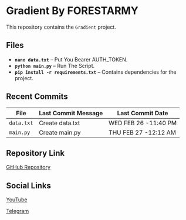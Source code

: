 # Gradient By FORESTARMY

This repository contains the `Gradient` project.

## Files

- **`nano data.txt`** – Put You Bearer AUTH_TOKEN.
- **`python main.py`** – Run The Script.
- **`pip install -r requirements.txt`** – Contains dependencies for the project.

## Recent Commits

| File            | Last Commit Message | Last Commit Date |
|----------------|--------------------|------------------|
| `data.txt`     | Create data.txt     | WED FEB 26 -11:40 PM   |
| `main.py`      | Create main.py      | THU FEB 27 -12:12 AM  |

## Repository Link

[GitHub Repository](https://github.com/itsmesatyavir/gradient)

## Social Links

[YouTube](https://youtube.com/forestarmy)

[Telegram](https://t.me/forestarmy)
